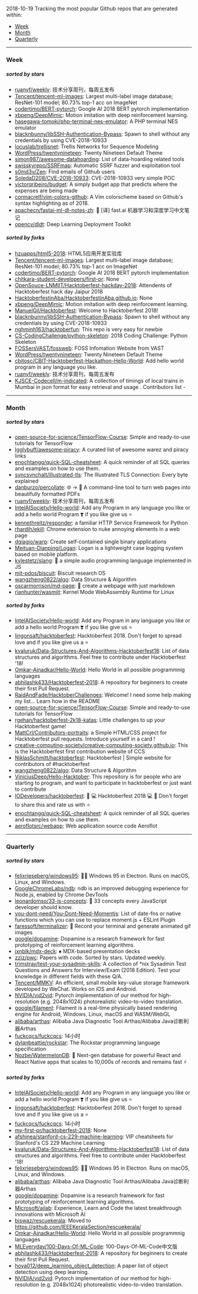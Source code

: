 2018-10-19
Tracking the most popular Github repos that are generated within: 
* [Week](https://github.com/polebug/github_trending_spider/blob/master/2018-10-19.md#week)
* [Month](https://github.com/polebug/github_trending_spider/blob/master/2018-10-19.md#month)
* [Quarterly](https://github.com/polebug/github_trending_spider/blob/master/2018-10-19.md#quarterly)
--- 
### Week 
##### sorted by stars 
* [ruanyf/weekly](https://github.com/ruanyf/weekly): 技术分享周刊，每周五发布
* [Tencent/tencent-ml-images](https://github.com/Tencent/tencent-ml-images): Largest multi-label image database; ResNet-101 model; 80.73% top-1 acc on ImageNet
* [codertimo/BERT-pytorch](https://github.com/codertimo/BERT-pytorch): Google AI 2018 BERT pytorch implementation
* [xbpeng/DeepMimic](https://github.com/xbpeng/DeepMimic): Motion imitation with deep reinforcement learning.
* [hasegawa-tomoki/php-terminal-nes-emulator](https://github.com/hasegawa-tomoki/php-terminal-nes-emulator): A PHP terminal NES emulator
* [blacknbunny/libSSH-Authentication-Bypass](https://github.com/blacknbunny/libSSH-Authentication-Bypass): Spawn to shell without any credentials by using CVE-2018-10933
* [locuslab/trellisnet](https://github.com/locuslab/trellisnet): Trellis Networks for Sequence Modeling
* [WordPress/twentynineteen](https://github.com/WordPress/twentynineteen): Twenty Nineteen Default Theme
* [simon987/awesome-datahoarding](https://github.com/simon987/awesome-datahoarding): List of data-hoarding related tools
* [swisskyrepo/SSRFmap](https://github.com/swisskyrepo/SSRFmap): Automatic SSRF fuzzer and exploitation tool
* [s0md3v/Zen](https://github.com/s0md3v/Zen): Find emails of Github users
* [SoledaD208/CVE-2018-10933](https://github.com/SoledaD208/CVE-2018-10933): CVE-2018-10933 very simple POC
* [victorqribeiro/budget](https://github.com/victorqribeiro/budget): A simply budget app that predicts where the expenses are being made
* [cormacrelf/vim-colors-github](https://github.com/cormacrelf/vim-colors-github): A Vim colorscheme based on Github's syntax highlighting as of 2018.
* [apachecn/fastai-ml-dl-notes-zh](https://github.com/apachecn/fastai-ml-dl-notes-zh): :book:  [译] fast.ai 机器学习和深度学习中文笔记
* [opencv/dldt](https://github.com/opencv/dldt): Deep Learning Deployment Toolkit
##### sorted by forks 
* [hzuapps/html5-2018](https://github.com/hzuapps/html5-2018): HTML5应用开发实验库
* [Tencent/tencent-ml-images](https://github.com/Tencent/tencent-ml-images): Largest multi-label image database; ResNet-101 model; 80.73% top-1 acc on ImageNet
* [codertimo/BERT-pytorch](https://github.com/codertimo/BERT-pytorch): Google AI 2018 BERT pytorch implementation
* [chitkara-student-developers/first-pr](https://github.com/chitkara-student-developers/first-pr): None
* [OpenSouce-LNMIIT/Hacktoberfest-hackday-2018](https://github.com/OpenSouce-LNMIIT/Hacktoberfest-hackday-2018): Attendents of Hacktoberfest hack day Jaipur 2018
* [HacktoberfestinAba/HacktoberfestinAba.github.io](https://github.com/HacktoberfestinAba/HacktoberfestinAba.github.io): None
* [xbpeng/DeepMimic](https://github.com/xbpeng/DeepMimic): Motion imitation with deep reinforcement learning.
* [ManuelGil/Hacktoberfest](https://github.com/ManuelGil/Hacktoberfest): Welcome to Hacktoberfest 2018!
* [blacknbunny/libSSH-Authentication-Bypass](https://github.com/blacknbunny/libSSH-Authentication-Bypass): Spawn to shell without any credentials by using CVE-2018-10933
* [nghminh163/hacktoberfun](https://github.com/nghminh163/hacktoberfun): This repo is very easy for newbie
* [CS-CodingChallenge/python-skeleton](https://github.com/CS-CodingChallenge/python-skeleton): 2018 Coding Challenge: Python Skeleton
* [FOSSersVAST/fossweb](https://github.com/FOSSersVAST/fossweb): FOSS Infomation Website from VAST
* [WordPress/twentynineteen](https://github.com/WordPress/twentynineteen): Twenty Nineteen Default Theme
* [cbitosc/CBIT-Hacktoberfest-Hackathon-Hello-World](https://github.com/cbitosc/CBIT-Hacktoberfest-Hackathon-Hello-World): Add hello world program in any language you like.
* [ruanyf/weekly](https://github.com/ruanyf/weekly): 技术分享周刊，每周五发布
* [KJSCE-Codecell/m-indicated](https://github.com/KJSCE-Codecell/m-indicated): A collection of timings of local trains in Mumbai in json format for easy retrieval and usage . Contributors list -
--- 
### Month 
##### sorted by stars 
* [open-source-for-science/TensorFlow-Course](https://github.com/open-source-for-science/TensorFlow-Course): Simple and ready-to-use tutorials for TensorFlow 
* [Igglybuff/awesome-piracy](https://github.com/Igglybuff/awesome-piracy): A curated list of awesome warez and piracy links
* [enochtangg/quick-SQL-cheatsheet](https://github.com/enochtangg/quick-SQL-cheatsheet): A quick reminder of all SQL queries and examples on how to use them. 
* [syncsynchalt/illustrated-tls](https://github.com/syncsynchalt/illustrated-tls): The Illustrated TLS Connection: Every byte explained
* [danburzo/percollate](https://github.com/danburzo/percollate): 🌐 → 📖 A command-line tool to turn web pages into beautifully formatted PDFs
* [ruanyf/weekly](https://github.com/ruanyf/weekly): 技术分享周刊，每周五发布
* [IntelAISociety/Hello-world](https://github.com/IntelAISociety/Hello-world): Add any  Program in any language you like or add a hello world Program ❣️ if you like give us :star:
* [kennethreitz/responder](https://github.com/kennethreitz/responder): a familiar HTTP Service Framework for Python
* [rhardih/ekill](https://github.com/rhardih/ekill): Chrome extension to nuke annoying elements in a web page
* [dgiagio/warp](https://github.com/dgiagio/warp): Create self-contained single binary applications
* [Meituan-Dianping/Logan](https://github.com/Meituan-Dianping/Logan): Logan is a lightweight case logging system based on mobile platform.
* [kylestetz/slang](https://github.com/kylestetz/slang): 🎤 a simple audio programming language implemented in JS
* [mit-pdos/biscuit](https://github.com/mit-pdos/biscuit): Biscuit research OS
* [wangzheng0822/algo](https://github.com/wangzheng0822/algo): Data Structure & Algorithm
* [oscarmorrison/md-page](https://github.com/oscarmorrison/md-page): 📝 create a webpage with just markdown
* [rianhunter/wasmjit](https://github.com/rianhunter/wasmjit): Kernel Mode WebAssembly Runtime for Linux
##### sorted by forks 
* [IntelAISociety/Hello-world](https://github.com/IntelAISociety/Hello-world): Add any  Program in any language you like or add a hello world Program ❣️ if you like give us :star:
* [lingonsaft/hacktoberfest](https://github.com/lingonsaft/hacktoberfest): Hacktoberfest 2018. Don't forget to spread love and if you like give us a ⭐️
* [kvaluruk/Data-Structures-And-Algorithms-Hacktoberfest18](https://github.com/kvaluruk/Data-Structures-And-Algorithms-Hacktoberfest18): List of data structures and algorithms. Feel free to contribute under Hacktoberfest '18!
* [Omkar-Ajnadkar/Hello-World](https://github.com/Omkar-Ajnadkar/Hello-World): Hello World in all possible programmnig languages
* [abhilashk433/Hacktoberfest-2018](https://github.com/abhilashk433/Hacktoberfest-2018): A repository for beginners to create their first Pull Request. 
* [RaidAndFade/HacktoberChallenges](https://github.com/RaidAndFade/HacktoberChallenges): Welcome! I need some help making my list... Learn how in the README
* [open-source-for-science/TensorFlow-Course](https://github.com/open-source-for-science/TensorFlow-Course): Simple and ready-to-use tutorials for TensorFlow 
* [rgehan/hacktoberfest-2k18-katas](https://github.com/rgehan/hacktoberfest-2k18-katas): Little challenges to up your Hacktoberfest game!
* [MattCrl/Contributors-portraits](https://github.com/MattCrl/Contributors-portraits): a Simple HTML/CSS project for Hacktoberfest pull requests. Introduce yourself in a card !
* [creative-computing-society/creative-computing-society.github.io](https://github.com/creative-computing-society/creative-computing-society.github.io): This is the Hacktoberfest first contribution website of CCS
* [NiklasSchmitt/hacktoberfest](https://github.com/NiklasSchmitt/hacktoberfest): Hacktoberfest | Simple website for contributors of #hacktoberfest
* [wangzheng0822/algo](https://github.com/wangzheng0822/algo): Data Structure & Algorithm
* [ViniciusDeep/Hello-Hacktober](https://github.com/ViniciusDeep/Hello-Hacktober):  This repository is for people who are starting to program, and want to participate in hacktoberfest  or just want to contribute
* [IODevelopers/hacktoberfest](https://github.com/IODevelopers/hacktoberfest): :tada: :computer: Hacktoberfest 2018 :computer: :tada: Don't forget to share this and rate us with :star:
* [enochtangg/quick-SQL-cheatsheet](https://github.com/enochtangg/quick-SQL-cheatsheet): A quick reminder of all SQL queries and examples on how to use them. 
* [aeroflotsrc/webapp](https://github.com/aeroflotsrc/webapp): Web application source code Aeroflot
--- 
### Quarterly 
##### sorted by stars 
* [felixrieseberg/windows95](https://github.com/felixrieseberg/windows95): 💩🚀 Windows 95 in Electron. Runs on macOS, Linux, and Windows.
* [GoogleChromeLabs/ndb](https://github.com/GoogleChromeLabs/ndb): ndb is an improved debugging experience for Node.js, enabled by Chrome DevTools
* [leonardomso/33-js-concepts](https://github.com/leonardomso/33-js-concepts): 📜 33 concepts every JavaScript developer should know.
* [you-dont-need/You-Dont-Need-Momentjs](https://github.com/you-dont-need/You-Dont-Need-Momentjs): List of date-fns or native functions which you can use to replace moment.js + ESLint Plugin 
* [faressoft/terminalizer](https://github.com/faressoft/terminalizer): 🦄 Record your terminal and generate animated gif images
* [google/dopamine](https://github.com/google/dopamine): Dopamine is a research framework for fast prototyping of reinforcement learning algorithms. 
* [jxnblk/mdx-deck](https://github.com/jxnblk/mdx-deck): :spades: MDX-based presentation decks
* [zziz/pwc](https://github.com/zziz/pwc): Papers with code. Sorted by stars. Updated weekly. 
* [trimstray/test-your-sysadmin-skills](https://github.com/trimstray/test-your-sysadmin-skills): A collection of *nix Sysadmin Test Questions and Answers for Interview/Exam (2018 Edition). Test your knowledge in different fields with these Q/A.
* [Tencent/MMKV](https://github.com/Tencent/MMKV): An efficient, small mobile key-value storage framework developed by WeChat. Works on iOS and Android.
* [NVIDIA/vid2vid](https://github.com/NVIDIA/vid2vid): Pytorch implementation of our method for high-resolution (e.g. 2048x1024) photorealistic video-to-video translation.
* [google/filament](https://github.com/google/filament): Filament is a real-time physically based rendering engine for Android, Windows, Linux, macOS and WASM/WebGL
* [alibaba/arthas](https://github.com/alibaba/arthas): Alibaba Java Diagnostic Tool Arthas/Alibaba Java诊断利器Arthas
* [fuckcqcs/fuckcqcs](https://github.com/fuckcqcs/fuckcqcs): 14小时
* [dylanbeattie/rockstar](https://github.com/dylanbeattie/rockstar): The Rockstar programming language specification
* [Nozbe/WatermelonDB](https://github.com/Nozbe/WatermelonDB): 🍉 Next-gen database for powerful React and React Native apps that scales to 10,000s of records and remains fast ⚡️
##### sorted by forks 
* [IntelAISociety/Hello-world](https://github.com/IntelAISociety/Hello-world): Add any  Program in any language you like or add a hello world Program ❣️ if you like give us :star:
* [lingonsaft/hacktoberfest](https://github.com/lingonsaft/hacktoberfest): Hacktoberfest 2018. Don't forget to spread love and if you like give us a ⭐️
* [fuckcqcs/fuckcqcs](https://github.com/fuckcqcs/fuckcqcs): 14小时
* [my-first-pr/hacktoberfest-2018](https://github.com/my-first-pr/hacktoberfest-2018): None
* [afshinea/stanford-cs-229-machine-learning](https://github.com/afshinea/stanford-cs-229-machine-learning): VIP cheatsheets for Stanford's CS 229 Machine Learning
* [kvaluruk/Data-Structures-And-Algorithms-Hacktoberfest18](https://github.com/kvaluruk/Data-Structures-And-Algorithms-Hacktoberfest18): List of data structures and algorithms. Feel free to contribute under Hacktoberfest '18!
* [felixrieseberg/windows95](https://github.com/felixrieseberg/windows95): 💩🚀 Windows 95 in Electron. Runs on macOS, Linux, and Windows.
* [alibaba/arthas](https://github.com/alibaba/arthas): Alibaba Java Diagnostic Tool Arthas/Alibaba Java诊断利器Arthas
* [google/dopamine](https://github.com/google/dopamine): Dopamine is a research framework for fast prototyping of reinforcement learning algorithms. 
* [Microsoft/ailab](https://github.com/Microsoft/ailab): Experience, Learn and Code the latest breakthrough innovations with Microsoft AI
* [biswaz/rescuekerala](https://github.com/biswaz/rescuekerala): Moved to https://github.com/IEEEKeralaSection/rescuekerala/
* [Omkar-Ajnadkar/Hello-World](https://github.com/Omkar-Ajnadkar/Hello-World): Hello World in all possible programmnig languages
* [MLEveryday/100-Days-Of-ML-Code](https://github.com/MLEveryday/100-Days-Of-ML-Code): 100-Days-Of-ML-Code中文版
* [abhilashk433/Hacktoberfest-2018](https://github.com/abhilashk433/Hacktoberfest-2018): A repository for beginners to create their first Pull Request. 
* [hoya012/deep_learning_object_detection](https://github.com/hoya012/deep_learning_object_detection): A paper list of object detection using deep learning.
* [NVIDIA/vid2vid](https://github.com/NVIDIA/vid2vid): Pytorch implementation of our method for high-resolution (e.g. 2048x1024) photorealistic video-to-video translation.
